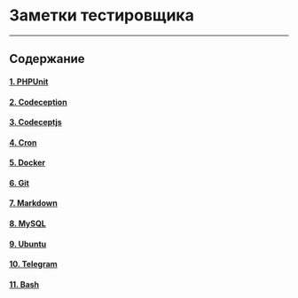 # Заметки тестировщика

---

## Содержание

#### [1. PHPUnit](phpunit.md)
#### [2. Codeception](codeception.md)
#### [3. Codeceptjs](codeceptjs.md)
#### [4. Cron](cron.md)
#### [5. Docker](docker.md)
#### [6. Git](git.md)
#### [7. Markdown](markdown.md)
#### [8. MySQL](mysql.md)
#### [9. Ubuntu](ubuntu.md)
#### [10. Telegram](telegram.md)
#### [11. Bash](bash.md)
